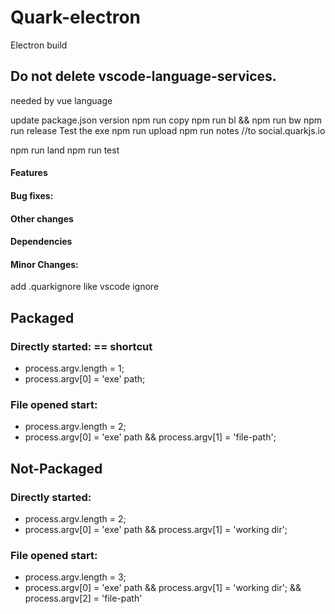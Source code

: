 # Quark-electron
Electron build 

## Do not delete vscode-language-services.
needed by vue language


update package.json version
npm run copy
npm run bl && npm run bw
npm run release
Test the exe
npm run upload
npm run notes //to social.quarkjs.io

<!-- in documentation -->
npm run land
npm run test


#### Features
#### Bug fixes:
#### Other changes
#### Dependencies
#### Minor Changes:

add .quarkignore like vscode ignore



## Packaged
### Directly started: == shortcut
* process.argv.length = 1;
* process.argv[0] = 'exe' path;

### File opened start:
* process.argv.length = 2;
* process.argv[0] = 'exe' path && process.argv[1] = 'file-path';


## Not-Packaged
### Directly started:
* process.argv.length = 2;
* process.argv[0] = 'exe' path && process.argv[1] = 'working dir';

### File opened start:
* process.argv.length = 3;
* process.argv[0] = 'exe' path && process.argv[1] = 'working dir'; && process.argv[2] = 'file-path' 
